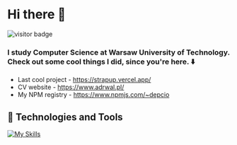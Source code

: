 # Hi there 👋
![visitor badge](https://visitor-badge.laobi.icu/badge?page_id=xDepcio.xDepcio)
### I study Computer Science at Warsaw University of Technology. Check out some cool things I did, since you're here. ⬇️
- Last cool project - https://strapup.vercel.app/
- CV website - https://www.adrwal.pl/
- My NPM registry - https://www.npmjs.com/~depcio
## 🔧 Technologies and Tools
[![My Skills](https://skillicons.dev/icons?i=js,html,css,ts,nextjs,prisma,tailwind,py,qt,react,express,sequelize,cpp,redux,nodejs)](https://skillicons.dev)

<!--
**xDepcio/xDepcio** is a ✨ _special_ ✨ repository because its `README.md` (this file) appears on your GitHub profile.

Here are some ideas to get you started:

- 🔭 I’m currently working on ...
- 🌱 I’m currently learning ...
- 👯 I’m looking to collaborate on ...
- 🤔 I’m looking for help with ...
- 💬 Ask me about ...
- 📫 How to reach me: ...
- 😄 Pronouns: ...
- ⚡ Fun fact: ...
-->
